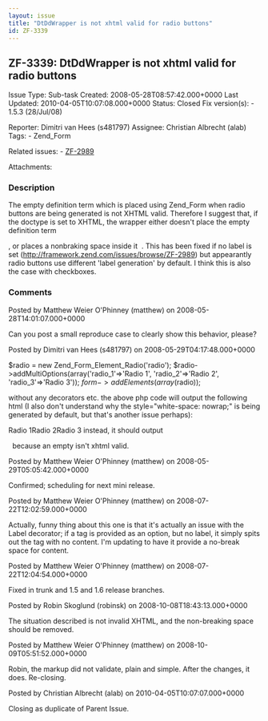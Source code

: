 ```yaml
---
layout: issue
title: "DtDdWrapper is not xhtml valid for radio buttons"
id: ZF-3339
---
```


ZF-3339: DtDdWrapper is not xhtml valid for radio buttons
---------------------------------------------------------

 Issue Type: Sub-task Created: 2008-05-28T08:57:42.000+0000 Last Updated: 2010-04-05T10:07:08.000+0000 Status: Closed Fix version(s): - 1.5.3 (28/Jul/08)
 
 Reporter:  Dimitri van Hees (s481797)  Assignee:  Christian Albrecht (alab)  Tags: - Zend\_Form
 
 Related issues: - [ZF-2989](/issues/browse/ZF-2989)
 
 Attachments: 
### Description

The empty definition term which is placed using Zend\_Form when radio buttons are being generated is not XHTML valid. Therefore I suggest that, if the doctype is set to XHTML, the wrapper either doesn't place the empty definition term

, or places a nonbraking space inside it &nbsp;. This has been fixed if no label is set (<http://framework.zend.com/issues/browse/ZF-2989>) but appearantly radio buttons use different 'label generation' by default. I think this is also the case with checkboxes. 

 

### Comments

Posted by Matthew Weier O'Phinney (matthew) on 2008-05-28T14:01:07.000+0000

Can you post a small reproduce case to clearly show this behavior, please?

 

 

Posted by Dimitri van Hees (s481797) on 2008-05-29T04:17:48.000+0000

$radio = new Zend\_Form\_Element\_Radio('radio'); $radio->addMultiOptions(array('radio\_1'=>'Radio 1', 'radio\_2'=>'Radio 2', 'radio\_3'=>'Radio 3')); $form->addElements(array($radio));

without any decorators etc. the above php code will output the following html (I also don't understand why the style="white-space: nowrap;" is being generated by default, but that's another issue perhaps):

 Radio 1Radio 2Radio 3 instead, it should output

&nbsp; because an empty isn't xhtml valid. 

 

Posted by Matthew Weier O'Phinney (matthew) on 2008-05-29T05:05:42.000+0000

Confirmed; scheduling for next mini release.

 

 

Posted by Matthew Weier O'Phinney (matthew) on 2008-07-22T12:02:59.000+0000

Actually, funny thing about this one is that it's actually an issue with the Label decorator; if a tag is provided as an option, but no label, it simply spits out the tag with no content. I'm updating to have it provide a no-break space for content.

 

 

Posted by Matthew Weier O'Phinney (matthew) on 2008-07-22T12:04:54.000+0000

Fixed in trunk and 1.5 and 1.6 release branches.

 

 

Posted by Robin Skoglund (robinsk) on 2008-10-08T18:43:13.000+0000

The situation described is not invalid XHTML, and the non-breaking space should be removed.

 

 

Posted by Matthew Weier O'Phinney (matthew) on 2008-10-09T05:51:52.000+0000

Robin, the markup did not validate, plain and simple. After the changes, it does. Re-closing.

 

 

Posted by Christian Albrecht (alab) on 2010-04-05T10:07:07.000+0000

Closing as duplicate of Parent Issue.

 

 